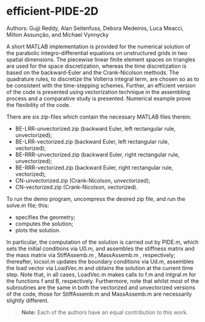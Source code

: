 # efficient-PIDE-2D

Authors: Gujji Reddy, Alan Seitenfuss, Debora Medeiros, Luca Meacci, Milton Assunção, and Michael Vynnycky

A short MATLAB implementation is provided for the numerical solution of the parabolic integro-differential equations on unstructured grids in two spatial dimensions. The piecewise linear finite element spaces on triangles are used for the space discretization, whereas the time discretization is based on the backward-Euler and the Crank-Nicolson methods. The quadrature rules, to discretize the Volterra integral term, are chosen so as to be consistent with the time-stepping schemes. Further, an efficient version of the code is presented using vectorization technique in the assembling process and a comparative study is presented. Numerical example prove the flexibility of the code.

There are six zip-files which contain the necessary MATLAB files therein:
- BE-LRR-unvectorized.zip (backward Euler, left rectangular rule, unvectorized);
- BE-LRR-vectorized.zip (backward Euler, left rectangular rule, vectorized);
- BE-RRR-unvectorized.zip (backward Euler, right rectangular rule, unvectorized);
- BE-RRR-vectorized.zip (backward Euler, right rectangular rule, vectorized);
- CN-unvectorized.zip (Crank-Nicolson, unvectorized);
- CN-vectorized.zip (Crank-Nicolson, vectorized).

To run the demo program, uncompress the desired zip file, and run the solve.m file; this:
- specifies the geometry;
- computes the solution;
- plots the solution.

In particular, the computation of the solution is carried out by PIDE.m, which sets the initial conditions via U0.m, and assembles the stiffness matrix and the
mass matrix via StiffAssemb.m , MassAssemb.m , respectively; thereafter, locsol.m updates the boundary conditions via Ud.m, assembles the load vector via LoadVec.m 
and obtains the solution at the current time step. Note that, in all cases, LoadVec.m makes calls to f.m and intgral.m for the functions f and B, respectively. Furthermore, note that whilst most of the subroutines are the same in both the vectorized and unvectorized versions of the code, those for StiffAssemb.m and MassAssemb.m are necessarily slightly different.

>**Note:** Each of the authors have an equal contribution to this work.
